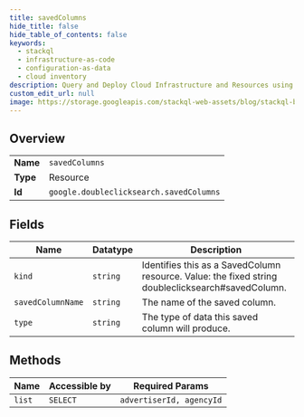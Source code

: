 ```yaml
---
title: savedColumns
hide_title: false
hide_table_of_contents: false
keywords:
  - stackql
  - infrastructure-as-code
  - configuration-as-data
  - cloud inventory
description: Query and Deploy Cloud Infrastructure and Resources using SQL
custom_edit_url: null
image: https://storage.googleapis.com/stackql-web-assets/blog/stackql-blog-post-featured-image.png
---
```

  
    

## Overview
<table><tbody>
<tr><td><b>Name</b></td><td><code>savedColumns</code></td></tr>
<tr><td><b>Type</b></td><td>Resource</td></tr>
<tr><td><b>Id</b></td><td><code>google.doubleclicksearch.savedColumns</code></td></tr>
</tbody></table>

## Fields
| Name | Datatype | Description |
| ---- | -------- | ----------- |
| `kind` | `string` | Identifies this as a SavedColumn resource. Value: the fixed string doubleclicksearch#savedColumn. |
| `savedColumnName` | `string` | The name of the saved column. |
| `type` | `string` | The type of data this saved column will produce. |
## Methods
| Name | Accessible by | Required Params |
| ---- | ------------- | --------------- |
| `list` | `SELECT` | `advertiserId, agencyId` |
